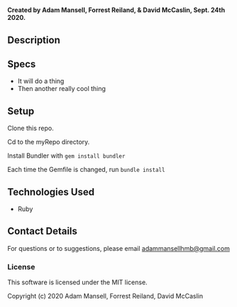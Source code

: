  # 

#### Created by Adam Mansell, Forrest Reiland, & David McCaslin, Sept. 24th 2020.

## Description

## Specs
* It will do a thing
* Then another really cool thing


## Setup

Clone this repo.

Cd to the myRepo directory.

Install Bundler with ```gem install bundler```

Each time the Gemfile is changed, run ```bundle install```



## Technologies Used

* Ruby

## Contact Details

For questions or to suggestions, please email adammansellhmb@gmail.com

### License

This software is licensed under the MIT license.

Copyright (c) 2020 Adam Mansell, Forrest Reiland, David McCaslin